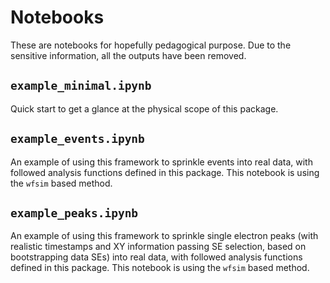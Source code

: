 # Notebooks

These are notebooks for hopefully pedagogical purpose. Due to the sensitive information, all the outputs have been removed.

## `example_minimal.ipynb`

Quick start to get a glance at the physical scope of this package.

## `example_events.ipynb`

An example of using this framework to sprinkle events into real data, with followed analysis functions defined in this package. This notebook is using the `wfsim` based method.

## `example_peaks.ipynb`

An example of using this framework to sprinkle single electron peaks (with realistic timestamps and XY information passing SE selection, based on bootstrapping data SEs) into real data, with followed analysis functions defined in this package. This notebook is using the `wfsim` based method.
